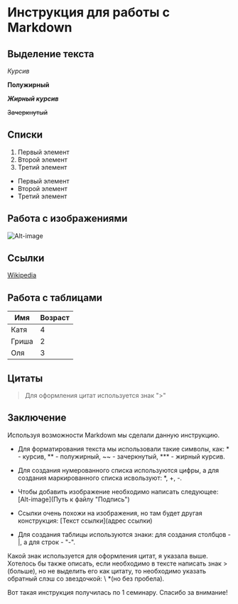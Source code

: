 # Инструкция для работы с Markdown

## Выделение текста

*Курсив*

**Полужирный**

***Жирный курсив***

~~Зачеркнутый~~

## Списки

1. Первый элемент
2. Второй элемент
3. Третий элемент

- Первый элемент
- Второй элемент
- Третий элемент

## Работа с изображениями

![Alt-image](https://i.pinimg.com/originals/e7/33/91/e7339184de996fc0ff586549fb7794ad.jpg "Cute cat")

## Ссылки

[Wikipedia](https://ru.wikipedia.org/wiki/Markdown)

## Работа с таблицами

Имя | Возраст |
------ | ------|
Катя       | 4   |
Гриша      | 2   |
Оля        | 3    |


## Цитаты

>Для оформления цитат используется знак ">"

## Заключение

Используя возможности Markdown мы сделали данную инструкцию. 

* Для форматирования текста мы использовали такие символы, как: * - курсив, ** - полужирный, ~~ - зачеркнутый,  *** - жирный курсив.

* Для создания нумерованного списка используются цифры, а для создания маркированного списка исвользуют: *, +, -.

* Чтобы добавить изображение необходимо написать следующее: [Alt-image](Путь к файлу "Подпись")

* Ссылки очень похожи на изображения, но там будет другая конструкция: [Текст ссылки](адрес ссылки)

* Для создания таблицы используются знаки: для создания столбцов - |, а для строк - "-".

Какой знак используется для оформления цитат, я указала выше. Хотелось бы также описать, если необходимо в тексте написать знак >(больше), но не выделить его как цитату, то необходимо указать обратный слэш со звездочкой: \ *(но без пробела). 

Вот такая инструкция получилась по 1 семинару. Спасибо за внимание!


